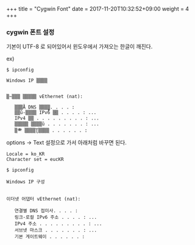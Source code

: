 +++
title = "Cygwin Font"
date =  2017-11-20T10:32:52+09:00
weight = 4
+++

### cygwin 폰트 설정

기본이 UTF-8 로 되어있어서 윈도우에서 가져오는 한글이 깨진다.

ex)
```raw
$ ipconfig

Windows IP ▒▒▒▒


▒̴▒▒▒ ▒▒▒▒▒ vEthernet (nat):

   ▒▒▒Ằ DNS ▒▒▒̻▒. . . . :
   ▒▒ũ-▒▒▒▒ IPv6 ▒ּ▒ . . . . : ...
   IPv4 ▒ּ▒ . . . . . . . . . : ...
   ▒▒▒▒▒ ▒▒▒▒ũ . . . . . . . : ...
   ▒⺻ ▒▒▒▒Ʈ▒▒▒▒ . . . . . . :

```

options -> Text 설정으로 가서 아래처럼 바꾸면 된다.

```raw
Locale = ko_KR
Character set = eucKR
```

```raw
$ ipconfig

Windows IP 구성


이더넷 어댑터 vEthernet (nat):

   연결별 DNS 접미사. . . . :
   링크-로컬 IPv6 주소 . . . . : ...
   IPv4 주소 . . . . . . . . . : ...
   서브넷 마스크 . . . . . . . : ...
   기본 게이트웨이 . . . . . . :
```